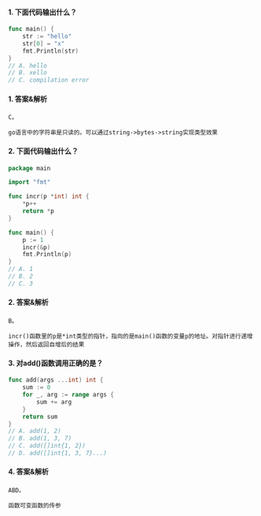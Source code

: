 #### 1. 下面代码输出什么？

```go
func main() {
	str := "hello"
	str[0] = "x"
	fmt.Println(str)
}
// A. hello
// B. xello
// C. compilation error
```

#### 1. 答案&解析

```text
C。

go语言中的字符串是只读的。可以通过string->bytes->string实现类型效果
```

#### 2. 下面代码输出什么？

```go
package main

import "fmt"

func incr(p *int) int {
	*p++
	return *p
}

func main() {
	p := 1
	incr(&p)
	fmt.Println(p)
}
// A. 1
// B. 2
// C. 3
```

#### 2. 答案&解析

```text
B。

incr()函数里的p是*int类型的指针，指向的是main()函数的变量p的地址。对指针进行递增操作，然后返回自增后的结果
```

#### 3. 对add()函数调用正确的是？

```go
func add(args ...int) int {
	sum := 0
	for _, arg := range args {
		sum += arg
	}
	return sum
}
// A. add(1, 2)
// B. add(1, 3, 7)
// C. add([]int{1, 2})
// D. add([]int{1, 3, 7}...)
```

#### 4. 答案&解析

```text
ABD。

函数可变函数的传参
```